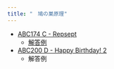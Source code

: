 ```yaml
---
title: "　鳩の巣原理"
---
```


- [ABC174 C - Repsept](https://atcoder.jp/contests/abc174/tasks/abc174_c)
    - [解答例](https://atcoder.jp/contests/abc174/submissions/30708143)
- [ABC200 D - Happy Birthday! 2](https://atcoder.jp/contests/abc200/tasks/abc200_d)
    - 解答例
